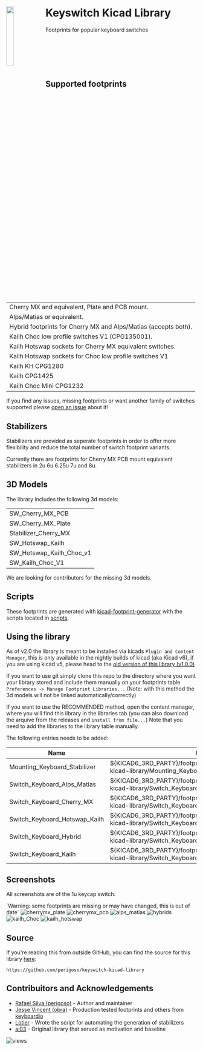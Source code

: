 # Keyswitch Kicad Library <img src="assets/icon.svg" alt="" width="20%" align="left"> 

Footprints for popular keyboard switches

&nbsp;

&nbsp;

&nbsp;

## Supported footprints

|                                                                 |
|-----------------------------------------------------------------|
| Cherry MX and equivalent, Plate and PCB mount.                  |
| Alps/Matias or equivalent.                                      |
| Hybrid footprints for Cherry MX and Alps/Matias (accepts both). |
| Kailh Choc low profile switches V1 (CPG135001).                 |
| Kailh Hotswap sockets for Cherry MX equivalent switches.        |
| Kailh Hotswap sockets for Choc low profile switches V1          |
| Kailh KH CPG1280                                                |
| Kailh CPG1425                                                   |
| Kailh Choc Mini CPG1232                                         |

If you find any issues, missing footprints or want another family of switches supported please [open an issue](https://github.com/perigoso/keyswitch-kicad-library/issues/new) about it!

## Stabilizers

Stabilizers are provided as seperate footprints in order to offer more flexibility and reduce the total number of switch footprint variants.

Currently there are footprints for Cherry MX PCB mount equivalent stabilizers in 2u 6u 6.25u 7u and 8u.

## 3D Models

The library includes the following 3d models:

|                          |
|--------------------------|
| SW_Cherry_MX_PCB         |
| SW_Cherry_MX_Plate       |
| Stabilizer_Cherry_MX     |
| SW_Hotswap_Kailh         |
| SW_Hotswap_Kailh_Choc_v1 |
| SW_Kailh_Choc_V1         |

We are looking for contributors for the missing 3d models.

## Scripts

These footprints are generated with [kicad-footprint-generator](https://gitlab.com/kicad/libraries/kicad-footprint-generator.git) with the scripts located in [scripts](scripts/).

## Using the library

As of v2.0  the library is meant to be installed via kicads `Plugin and Content Manager`, this is only available in the nightly builds of kicad (aka Kicad v6), if you are using kicad v5, please head to the [old version of this library (v1.0.0)](https://github.com/perigoso/keyswitch-kicad-library/tree/e56f74e93c850e60e04023563835b5fe031fd638)

If you want to use git simply clone this repo to the directory where you want your library stored and include them manually on your footprints table `Preferences -> Manage Footprint Libraries...` (Note: with this method the 3d models will not be linked automatically/correctly)

If you want to use the RECOMMENDED method, open the content manager, where you will find this library in the libraries tab (you can also download the arquive from the releases and `install from file...`) Note that you need to add the libraries to the library table manually.

The following entries needs to be added:

Name | Location
---|---
Mounting_Keyboard_Stabilizer | ${KICAD6_3RD_PARTY}/footprints/com_github_perigoso_keyswitch-kicad-library/Mounting_Keyboard_Stabilizer.pretty
Switch_Keyboard_Alps_Matias | ${KICAD6_3RD_PARTY}/footprints/com_github_perigoso_keyswitch-kicad-library/Switch_Keyboard_Alps_Matias.pretty
Switch_Keyboard_Cherry_MX | ${KICAD6_3RD_PARTY}/footprints/com_github_perigoso_keyswitch-kicad-library/Switch_Keyboard_Cherry_MX.pretty
Switch_Keyboard_Hotswap_Kailh | ${KICAD6_3RD_PARTY}/footprints/com_github_perigoso_keyswitch-kicad-library/Switch_Keyboard_Hotswap_Kailh.pretty
Switch_Keyboard_Hybrid | ${KICAD6_3RD_PARTY}/footprints/com_github_perigoso_keyswitch-kicad-library/Switch_Keyboard_Hybrid.pretty
Switch_Keyboard_Kailh | ${KICAD6_3RD_PARTY}/footprints/com_github_perigoso_keyswitch-kicad-library/Switch_Keyboard_Kailh.pretty

## Screenshots

All screenshots are of the 1u keycap switch.

´Warning: some footprints are missing or may have changed, this is out of date´
![cherrymx_plate](https://user-images.githubusercontent.com/39195157/93152763-7811aa00-f6f7-11ea-83d1-0b2d516927cc.png)
![cherrymx_pcb](https://user-images.githubusercontent.com/39195157/93150026-f66a4e00-f6ef-11ea-809f-2e3a8dbe188a.png)
![alps_matias](https://user-images.githubusercontent.com/39195157/93150084-1c8fee00-f6f0-11ea-97b3-24e5e425479f.png)
![hybrids](https://user-images.githubusercontent.com/39195157/93150167-55c85e00-f6f0-11ea-9cce-6adc237570d0.png)
![kailh_Choc](https://user-images.githubusercontent.com/39195157/93150222-72649600-f6f0-11ea-8a22-b62f093f4c2d.png)
![kailh_hotswap](https://user-images.githubusercontent.com/39195157/93150276-8f996480-f6f0-11ea-9919-c952159f183f.png)

## Source

If you're reading this from outside GitHub, you can find the source for this library [here](https://github.com/perigoso/keyswitch-kicad-library):

`https://github.com/perigoso/keyswitch-kicad-library`

## Contribuitors and Acknowledgements

- [Rafael Silva (perigoso)](https://github.com/perigoso) - Author and maintainer
- [Jesse Vincent (obra)](https://github.com/obra) - Production tested footprints and others from [keyboardio](https://github.com/keyboardio)
- [Lotier](https://github.com/Lotier) - Wrote the script for automating the generation of stabilizers
- [ai03](https://github.com/ai03-2725) - Original library that served as motivation and baseline

![views](https://views.whatilearened.today/views/github/perigoso/Switch_Keyboard.svg)
